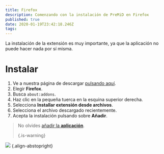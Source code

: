 ```yaml
---
title: Firefox
description: Comenzando con la instalación de PreMiD en Firefox
published: true
date: 2020-01-19T23:42:18.246Z
tags:
---
```


La instalación de la extensión es muy importante, ya que la aplicación no puede hacer nada por sí misma.

# Instalar
1. Ve a nuestra página de descargar [pulsando aquí](https://premid.app/downloads).
2. Elegir **Firefox**.
3. Busca `about:addons`.
4. Haz clic en la pequeña tuerca en la esquina superior derecha.
5. Selecciona **Installar extensión desde archivos**.
6. Selecciona el archivo descargado recientemente.
7. Acepta la instalación pulsando sobre **Añadir**.

> No olvides [añadir la **aplicación**](/install). 
> 
> {.is-warning}

![](https://img.icons8.com/color/2x/firefox.png) {.align-abstopright}